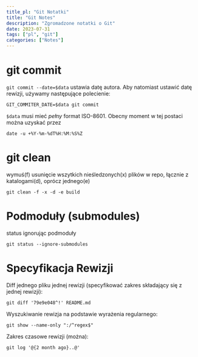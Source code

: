 ```yaml
---
title_pl: "Git Notatki"
title: "Git Notes"
description: "Zgromadzone notatki o Git"
date: 2023-07-31
tags: ["pl", "git"]
categories: ["Notes"]
---
```


# git commit

`git commit --date=$data` ustawia datę autora. Aby natomiast ustawić datę rewizji, używamy następujące polecienie:

```
GIT_COMMITER_DATE=$data git commit
```

`$data` musi mieć *pełny* format ISO-8601. Obecny moment w tej postaci można uzyskać przez

```
date -u +%Y-%m-%dT%H:%M:%S%Z
```

# git clean

wymuś(f) usunięcie wszytkich nieśledzonych(x) plików w repo, łącznie z katalogami(d), oprócz jednego(e)

```
git clean -f -x -d -e build
```

# Podmoduły (submodules)

status ignorując podmoduły

```
git status --ignore-submodules
```

# Specyfikacja Rewizji

Diff jednego pliku jednej rewizji (specyfikować zakres składający się z jednej rewizji):

```
git diff '79e9e048^!' README.md
```

Wyszukiwanie rewizja na podstawie wyrażenia regularnego:

```
git show --name-only ":/^regex$"
```

Zakres czasowe rewizji (można):

```
git log '@{2 month ago}..@'
```

